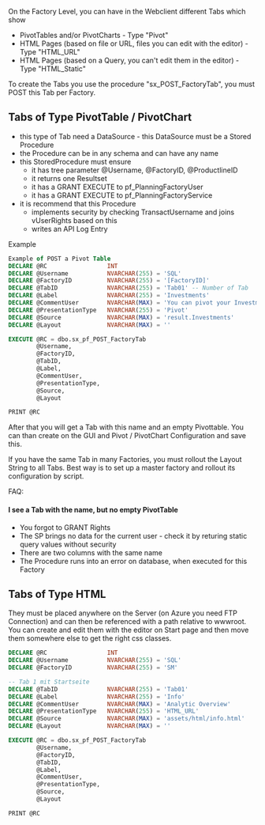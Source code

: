 On the Factory Level, you can have in the Webclient different Tabs which show
* PivotTables and/or PivotCharts - Type "Pivot"
* HTML Pages (based on file or URL, files you can edit with the editor) - Type "HTML_URL"
* HTML Pages (based on a Query, you can't edit them in the editor) - Type "HTML_Static"

To create the Tabs you use the procedure "sx_POST_FactoryTab", you must POST this Tab per Factory.


## Tabs of Type PivotTable / PivotChart
* this type of Tab need a DataSource - this DataSource must be a Stored Procedure
* the Procedure can be in any schema and can have any name
* this StoredProcedure must ensure
    * it has tree parameter @Username, @FactoryID, @ProductlineID
    * it returns one Resultset
    * it has a GRANT EXECUTE to pf_PlanningFactoryUser
    * it has a GRANT EXECUTE to pf_PlanningFactoryService
* it is recommend that this Procedure
    * implements security by checking TransactUsername and joins vUserRights based on this
    * writes an API Log Entry

Example
```` SQL
Example of POST a Pivot Table
DECLARE @RC					INT
DECLARE @Username 			NVARCHAR(255) = 'SQL'
DECLARE @FactoryID			NVARCHAR(255) = '[FactoryID]'
DECLARE @TabID				NVARCHAR(255) = 'Tab01' -- Number of Tab
DECLARE @Label				NVARCHAR(255) = 'Investments'
DECLARE @CommentUser		NVARCHAR(MAX) = 'You can pivot your Investments here.'
DECLARE @PresentationType	NVARCHAR(255) = 'Pivot'	
DECLARE @Source				NVARCHAR(MAX) = 'result.Investments'		
DECLARE @Layout				NVARCHAR(MAX) = ''

EXECUTE @RC = dbo.sx_pf_POST_FactoryTab 
		@Username,
		@FactoryID,
		@TabID,
		@Label,
		@CommentUser,
		@PresentationType,
		@Source,
		@Layout

PRINT @RC
```` 

After that you will get a Tab with this name and an empty Pivottable. You can than create on the GUI and Pivot / PivotChart Configuration and save this. 

If you have the same Tab in many Factories, you must rollout the Layout String to all Tabs. Best way is to set up a master factory and rollout its configuration by script.


FAQ:

#### I see a Tab with the name, but no empty PivotTable
* You forgot to GRANT Rights
* The SP brings no data for the current user - check it by returing static query values without security
* There are two columns with the same name
* The Procedure runs into an error on database, when executed for this Factory


## Tabs of Type HTML

They must be placed anywhere on the Server (on Azure you need FTP Connection) and can then be referenced with a path relative to wwwroot.
You can create and edit them with the editor on Start page and then move them somewhere else to get the right css classes.

```` SQL
DECLARE @RC					INT
DECLARE @Username 			NVARCHAR(255) = 'SQL'
DECLARE @FactoryID			NVARCHAR(255) = 'SM'

-- Tab 1 mit Startseite
DECLARE @TabID				NVARCHAR(255) = 'Tab01'
DECLARE @Label				NVARCHAR(255) = 'Info'
DECLARE @CommentUser		NVARCHAR(MAX) = 'Analytic Overview'
DECLARE @PresentationType	NVARCHAR(255) = 'HTML_URL'	
DECLARE @Source				NVARCHAR(MAX) = 'assets/html/info.html'		
DECLARE @Layout				NVARCHAR(MAX) = ''

EXECUTE @RC = dbo.sx_pf_POST_FactoryTab 
		@Username,
		@FactoryID,
		@TabID,
		@Label,
		@CommentUser,
		@PresentationType,
		@Source,
		@Layout

PRINT @RC
````
